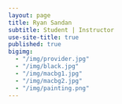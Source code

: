 ```yaml
---
layout: page
title: Ryan Sandan
subtitle: Student | Instructor 
use-site-title: true
published: true
bigimg:
  - "/img/provider.jpg"
  - "/img/black.jpg"
  - "/img/macbg1.jpg"
  - "/img/macbg2.jpg"
  - "/img/painting.png"
---
```


